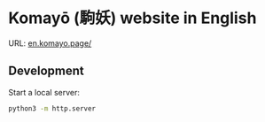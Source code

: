 # Komayō (駒妖) website in English

URL: [en.komayo.page/](https://en.komayo.page/)

## Development

Start a local server:

```sh
python3 -m http.server
```

